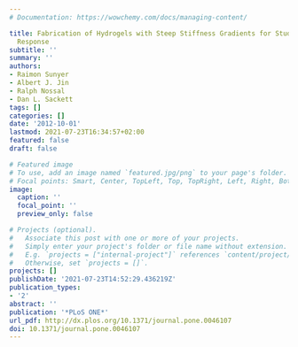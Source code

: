 ```yaml
---
# Documentation: https://wowchemy.com/docs/managing-content/

title: Fabrication of Hydrogels with Steep Stiffness Gradients for Studying Cell Mechanical
  Response
subtitle: ''
summary: ''
authors:
- Raimon Sunyer
- Albert J. Jin
- Ralph Nossal
- Dan L. Sackett
tags: []
categories: []
date: '2012-10-01'
lastmod: 2021-07-23T16:34:57+02:00
featured: false
draft: false

# Featured image
# To use, add an image named `featured.jpg/png` to your page's folder.
# Focal points: Smart, Center, TopLeft, Top, TopRight, Left, Right, BottomLeft, Bottom, BottomRight.
image:
  caption: ''
  focal_point: ''
  preview_only: false

# Projects (optional).
#   Associate this post with one or more of your projects.
#   Simply enter your project's folder or file name without extension.
#   E.g. `projects = ["internal-project"]` references `content/project/deep-learning/index.md`.
#   Otherwise, set `projects = []`.
projects: []
publishDate: '2021-07-23T14:52:29.436219Z'
publication_types:
- '2'
abstract: ''
publication: '*PLoS ONE*'
url_pdf: http://dx.plos.org/10.1371/journal.pone.0046107
doi: 10.1371/journal.pone.0046107
---
```

